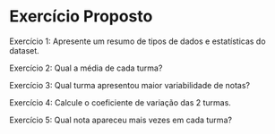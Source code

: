 # Exercício Proposto

Exercício 1: Apresente um resumo de tipos de dados e estatísticas do dataset.

Exercício 2: Qual a média de cada turma?

Exercício 3: Qual turma apresentou maior variabilidade de notas?

Exercício 4: Calcule o coeficiente de variação das 2 turmas.

Exercício 5: Qual nota apareceu mais vezes em cada turma?
